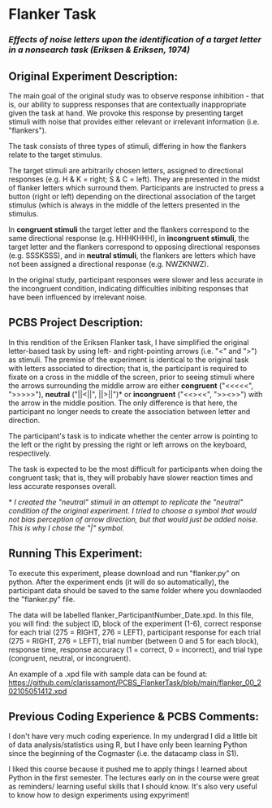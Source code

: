 # Flanker Task
### *Effects of noise letters upon the identification of a target letter in a nonsearch task (Eriksen & Eriksen, 1974)*

## Original Experiment Description: 

The main goal of the original study was to observe response inhibition - that is, our ability to suppress responses that are contextually inappropriate given the task at hand. We provoke this response by presenting target stimuli with noise that provides either relevant or irrelevant information (i.e. "flankers"). 

The task consists of three types of stimuli, differing in how the flankers relate to the target stimulus. 

The target stimuli are arbitrarily chosen letters, assigned to directional responses (e.g. H & K = right; S & C = left). They are presented in the midst of flanker letters which surround them. Participants are instructed to press a button (right or left) depending on the directional association of the target stimulus (which is always in the middle of the letters presented in the stimulus. 

In **congruent stimuli** the target letter and the flankers correspond to the same directional response (e.g. HHHKHHH), in **incongruent stimuli**, the target letter and the flankers correspond to opposing directional responses (e.g. SSSKSSS), and in **neutral stimuli**, the flankers are letters which have not been assigned a directional response (e.g. NWZKNWZ). 

In the original study, participant responses were slower and less accurate in the incongruent condition, indicating difficulties inibiting responses that have been influenced by irrelevant noise. 

## PCBS Project Description: 

In this rendition of the Eriksen Flanker task, I have simplified the original letter-based task by using left- and right-pointing arrows (i.e. "<" and ">") as stimuli. The premise of the experiment is identical to the original task with letters associated to direction; that is, the participant is required to fixate on a cross in the middle of the screen, prior to seeing stimuli where the arrows surrounding the middle arrow are either **congruent** ("<<<<<", ">>>>>"), **neutral** ("||<||", ||>||")* or **incongruent** ("<<><<", ">><>>") with the arrow in the middle position. The only difference is that here, the participant no longer needs to create the association between letter and direction.

The participant's task is to indicate whether the center arrow is pointing to the left or the right by pressing the right or left arrows on the keyboard, respectively.

The task is expected to be the most difficult for participants when doing the congruent task; that is, they will probably have slower reaction times and less accurate responses overall.

\* *I created the "neutral" stimuli in an attempt to replicate the "neutral" condition of the original experiment. I tried to choose a symbol that would not bias perception of arrow direction, but that would just be added noise. This is why I chose the "|" symbol.*

## Running This Experiment:

To execute this experiment, please download and run "flanker.py" on python. After the experiment ends (it will do so automatically), the participant data should be saved to the same folder where you downlaoded the "flanker.py" file. 

The data will be labelled flanker_ParticipantNumber_Date.xpd. In this file, you will find: the subject ID, block of the experiment (1-6), correct response for each trial (275 = RIGHT, 276 = LEFT), participant response for each trial (275 = RIGHT, 276 = LEFT), trial number (between 0 and 5 for each block), response time, response accuracy (1 = correct, 0 = incorrect), and trial type (congruent, neutral, or incongruent). 

An example of a .xpd file with sample data can be found at: https://github.com/clarissamont/PCBS_FlankerTask/blob/main/flanker_00_202105051412.xpd

## Previous Coding Experience & PCBS Comments: 

I don't have very much coding experience. In my undergrad I did a little bit of data analysis/statistics using R, but I have only been learning Python since the beginning of the Cogmaster (i.e. the datacamp class in S1). 

I liked this course because it pushed me to apply things I learned about Python in the first semester. The lectures early on in the course were great as reminders/ learning useful skills that I should know. It's also very useful to know how to design experiments using expyriment!
